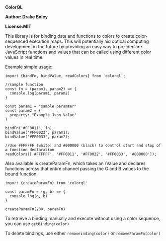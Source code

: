 **ColorQL**

**Author: Drake Boley**

**License:MIT**

This library is for binding data and functions to colors to create color-sequenced execution maps. This will potentially aid optical computing development in the future by providing an easy way to pre-declare JavaScript functions and values that can be called using different color values in real time.

Example simple usage:

```
import {bindFn, bindValue, readColors} from 'colorql';

//sample function
const fn = (param1, param2) => {
  console.log(param1, param2)
}

const param1 = "sample paramter"
const param2 = {
  property: "Example Json Value"
}

bindFn('#FF0011', fn);
bindValue('#FF0022', param1);
bindValue('#FF0033', param2);

//Use #FFFFFF (white) and #000000 (black) to control start and stop of a function declaration
readColors(['#FFFFFF', '#FF0011', '#FF0022', '#FF0033', '#000000']);

```

Also available is createParamFn, which takes an rValue and declares functions across that entire channel passing the G and B values to the bound function

```
import {createParamFn} from 'colorql'

const paramFn = (g, b) => {
  console.log(g, b)
}

createParamFn(200, paramFn)

```

To retrieve a binding manually and execute without using a color sequence, you can use `getBinding(color)`

To delete bindings, use either `removeinding(color)` or `removeParamFn(color)`
